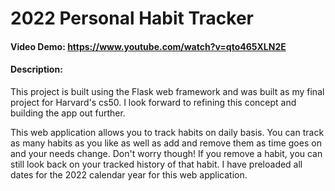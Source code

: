 # 2022 Personal Habit Tracker
#### Video Demo:  https://www.youtube.com/watch?v=qto465XLN2E
#### Description:
  This project is built using the Flask web framework and was built as my final project for Harvard's cs50. I look forward to refining this concept and building the app out further. 
  
  This web application allows you to track habits on daily basis.
You can track as many habits as you like as well as add and remove them as time goes on and your needs change.
Don't worry though! If you remove a habit, you can still look back on your tracked history of that habit.
I have preloaded all dates for the 2022 calendar year for this web application. 
